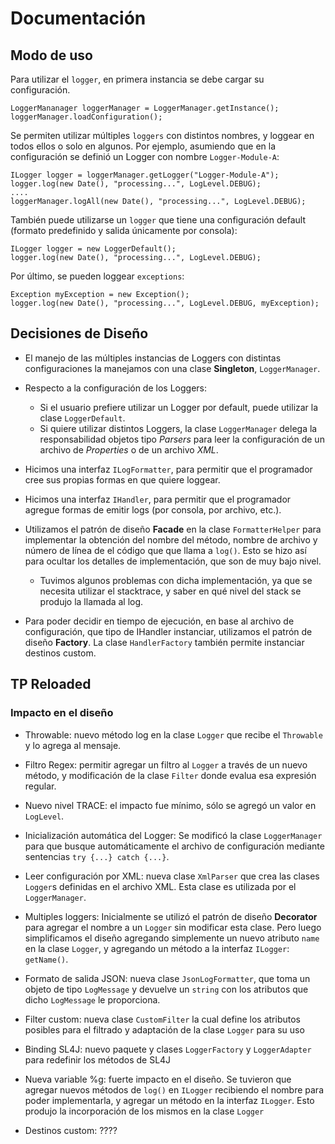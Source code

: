 # Documentación #

## Modo de uso ##

Para utilizar el `logger`, en primera instancia se debe cargar su configuración.

    LoggerMananager loggerManager = LoggerManager.getInstance();
    loggerManager.loadConfiguration();

Se permiten utilizar múltiples `loggers` con distintos nombres, y loggear en todos ellos o solo en algunos. Por ejemplo, asumiendo que en la configuración se definió un Logger con nombre `Logger-Module-A`:
   
    ILogger logger = loggerManager.getLogger("Logger-Module-A");
    logger.log(new Date(), "processing...", LogLevel.DEBUG);
	....
	loggerManager.logAll(new Date(), "processing...", LogLevel.DEBUG);

También puede utilizarse un `logger` que tiene una configuración default (formato predefinido y salida únicamente por consola):

	ILogger logger = new LoggerDefault();
	logger.log(new Date(), "processing...", LogLevel.DEBUG);

Por último, se pueden loggear `exceptions`:

	Exception myException = new Exception();
	logger.log(new Date(), "processing...", LogLevel.DEBUG, myException);

## Decisiones de Diseño ##

- El manejo de las múltiples instancias de Loggers con distintas configuraciones la manejamos con una clase **Singleton**, `LoggerManager`. 

- Respecto a la configuración de los Loggers:
	- Si el usuario prefiere utilizar un Logger por default, puede utilizar la clase `LoggerDefault`.
	- Si quiere utilizar distintos Loggers, la clase `LoggerManager` delega la responsabilidad objetos tipo 
*Parsers* para leer la configuración de un archivo de *Properties* o de un archivo *XML*.

- Hicimos una interfaz `ILogFormatter`, para permitir que el programador cree sus propias formas en que quiere loggear.

- Hicimos una interfaz `IHandler`, para permitir que el programador agregue formas de emitir logs (por consola, por archivo, etc.).

- Utilizamos el patrón de diseño **Facade** en la clase `FormatterHelper` para implementar la obtención del nombre del método, nombre de archivo y número de línea de el código que que llama a `log()`. Esto se hizo así para ocultar los detalles de implementación, que son de muy bajo nivel. 
	- Tuvimos algunos problemas con dicha implementación, ya que se necesita utilizar el stacktrace, y saber en qué nivel del stack se produjo la llamada al log.

-  Para poder decidir en tiempo de ejecución, en base al archivo de configuración, que tipo de IHandler instanciar, utilizamos el patrón de diseño **Factory**. La clase `HandlerFactory` también permite instanciar destinos custom.


## TP Reloaded ##

### Impacto en el diseño ###

- Throwable: nuevo método log en la clase `Logger` que recibe el `Throwable` y lo agrega al mensaje.

- Filtro Regex: permitir agregar un filtro al `Logger` a través de un nuevo método, y modificación de la clase `Filter` donde evalua esa expresión regular.

- Nuevo nivel TRACE: el impacto fue mínimo, sólo se agregó un valor en `LogLevel`.

- Inicialización automática del Logger: Se modificó la clase `LoggerManager` para que busque automáticamente el archivo de configuración mediante sentencias `try {...} catch {...}`.

- Leer configuración por XML: nueva clase `XmlParser` que crea las clases `Logger`s definidas en el archivo XML. Esta clase es utilizada por el `LoggerManager`.

- Multiples loggers: Inicialmente se utilizó el patrón de diseño **Decorator** para agregar el nombre a un `Logger` sin modificar esta clase. Pero luego simplificamos el diseño agregando simplemente un nuevo atributo `name` en la clase `Logger`, y agregando un método a la interfaz `ILogger`: `getName()`.

- Formato de salida JSON: nueva clase `JsonLogFormatter`, que toma un objeto de tipo `LogMessage` y devuelve un `string` con los atributos que dicho `LogMessage` le proporciona.

- Filter custom: nueva clase `CustomFilter` la cual define los atributos posibles para el filtrado y adaptación de la clase `Logger` para su uso

- Binding SL4J: nuevo paquete y clases `LoggerFactory` y `LoggerAdapter` para redefinir los métodos de SL4J

- Nueva variable %g: fuerte impacto en el diseño. Se tuvieron que agregar nuevos métodos de `log()` en `ILogger` recibiendo el nombre para poder implementarla, y agregar un método en la interfaz `ILogger`. Esto produjo la incorporación de los mismos en la clase `Logger`

- Destinos custom: ????
